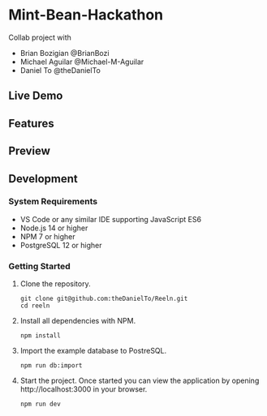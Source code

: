 # Mint-Bean-Hackathon

Collab project with
* Brian Bozigian @BrianBozi
* Michael Aguilar @Michael-M-Aguilar
* Daniel To @theDanielTo

## Live Demo

## Features

## Preview

## Development

### System Requirements

- VS Code or any similar IDE supporting JavaScript ES6
- Node.js 14 or higher
- NPM 7 or higher
- PostgreSQL 12 or higher

### Getting Started

1. Clone the repository.

    ```shell
    git clone git@github.com:theDanielTo/Reeln.git
    cd reeln
    ```
    
2. Install all dependencies with NPM.

    ```shell
    npm install
    ```
    
3. Import the example database to PostreSQL.

    ```shell
    npm run db:import
    ```

4. Start the project. Once started you can view the application by opening http://localhost:3000 in your browser.

    ```shell
    npm run dev
    ```


